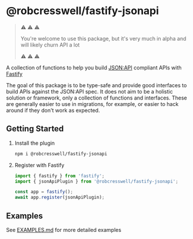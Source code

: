 # @robcresswell/fastify-jsonapi

> :warning: :warning: :warning:
>
> You're welcome to use this package, but it's very much in alpha and will
> likely churn API a lot
>
> :warning: :warning: :warning:

A collection of functions to help you build [JSON:API](https://jsonapi.org/)
compliant APIs with [Fastify](https://fastify.dev/)

The goal of this package is to be type-safe and provide good interfaces to build
APIs against the JSON:API spec. It does not aim to be a holistic solution or
framework, only a collection of functions and interfaces. These are generally
easier to use in migrations, for example, or easier to hack around if they don't
work as expected.

## Getting Started

1. Install the plugin

   ```sh
   npm i @robcresswell/fastify-jsonapi
   ```

2. Register with Fastify

   ```ts
   import { fastify } from 'fastify';
   import { jsonApiPlugin } from '@robcresswell/fastify-jsonapi';

   const app = fastify();
   await app.register(jsonApiPlugin);
   ```

## Examples

See [EXAMPLES.md](./EXAMPLES.md) for more detailed examples
